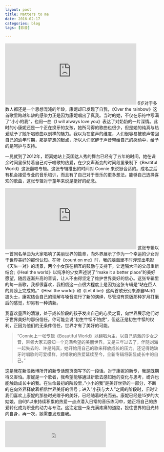 ```yaml
---
layout: post
title: Matters to me
date: 2016-02-17
categories: blog
tags: [影音]

---
```

<iframe src="http://musicbox.coding.io/m163player/16993020" frameborder="0" scrolling="0" width="430" height="200" allowtransparency></iframe>
6岁对于多数人都还是一个思想混沌的年龄，康妮却已发现了自我，《Over the rainbow》这首歌里跨越年龄的感染力正是因为康妮唱出了真我。当时的她，不仅在乐符中写满了”小小的我”，也用一曲《I will always love you》表达了对奶奶的一片深情。此时的小康妮还是一个正在换牙的女孩，她所习得的歌曲也很少，但是她的纯真与热爱赋予了她所唱歌曲以别样的魅力。我以为在童声的维度，人们很容易被歌声带回自己的幼年时期，那是梦想的起点，所以人们沉醉于声音带给自己的感动中，给予的是呵护与支持。

一晃就到了2012年，距离她站上英国达人秀的舞台已经有了五年的时间，她在课余时间里保持着自己对于唱歌的热爱，在少女声渐变的时间段里录制下《Beatiful World》这张翻唱专辑。这张专辑推出的时间对 Connie 来说挺合适的。成名之后有机会接受专业的音乐培训，而且有了自己对于音乐的更多想法，能够自己选择喜欢的歌曲，这张专辑对于童年来说是挺好的纪念。

<iframe src="http://musicbox.coding.io/m163player/25714151" frameborder="0" scrolling="0" width="430" height="200" allowtransparency></iframe>
这张专辑以一首同名单曲为大家唱响了美丽世界的篇章，向外界展示了作为一个幸运的少女对于世界美好的那份认知。在听《count on me》时，我的脑海里不时浮现出电影《天生一对》的场景，两个小女孩在相互的鼓励与支持下，让远隔大洋的父母重新结合;《Heal the world》以纯净的少女声述说了“make it a better place”的美好愿望，随后逐渐升高的音调，让人不由得坚定了维护世界美好的信心。这张专辑里的每一首歌，我都很喜欢，我相信这一点很大程度上是因为这张专辑是“站在巨人的肩膀上完成的。”《Heal the world》和《Let it be》这两首歌分别来源自MJ和披头士，康妮结合自己的理解与嗓音进行了新的演绎，尽管没有原版那种岁月打磨后的感觉，却另有一种清新。

我喜欢童声的清澈，处于成长阶段的孩子发出自己的心灵之音，向世界展示他们对于世界美好的那份信任。你可能会说“初生牛犊不怕虎”，但这正是初生牛犊的权利，正因为他们的无条件信任，世界才有了美好的可能。

> “Connie上一张专辑《Beautiful World》以翻唱为主，以自己清澈的少女之音，带领大家去感知一个充满希望的美丽世界。又是三年过去了，伴随刘海一起失去的、许是纯真，她开始用自己的歌来释放成长的压力。还记得她缺牙时唱歌的可爱模样，对唱歌的热爱延续至今，全新专辑将彰显成长中的自己。”

这是我在新浪微博所开的新专话题页面写下的一段话。对于康妮的新专，我是既期待又害怕。康妮是一个歌者，我希望能够通过新歌去感知她的变化与思考，或许也能触动成长中的我。在生命最初的阶段里，”小小的我”是美好世界的一部分，不断的在向外界释放着相信世界美好的信号；进入”小孩与大人”之间的阶段时，旧时让我们喜欢上康妮的那些时光赠予的美好，已经随着时光而去。康妮已经是15岁的大姑娘，自6岁以来持续积累的热爱一点点潜入日常的音乐练习中，她正将自己的热爱转化成为职业的动力与专注。这注定是一条充满疼痛的道路，投往世界的目光转向自身，再一次，她需要发现自我。

<iframe frameborder="no" border="0" marginwidth="0" marginheight="0" width=330 height=86 src="http://music.163.com/outchain/player?type=2&id=407862462&auto=0&height=66">

<embed src="http://music.163.com/style/swf/widget.swf?sid=407862462&type=2&auto=1&width=320&height=66" width="340" height="86"  allowNetworking="all">

## 迭代

* 2016年4月4日 三稿
* 2016年3月6日 二稿
* 2016年2月17日 初稿
